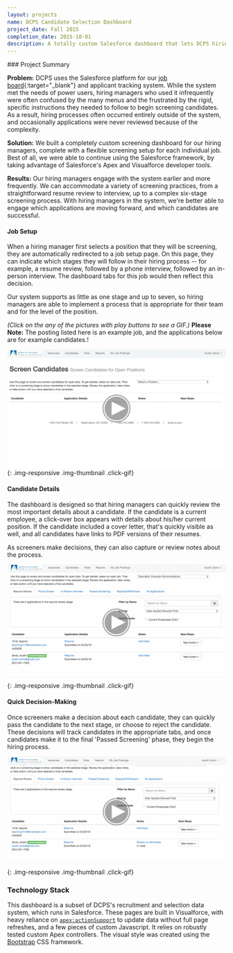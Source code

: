 ```yaml
---
layout: projects
name: DCPS Candidate Selection Dashboard
project_date: Fall 2015
completion_date: 2015-10-01
description: A totally custom Salesforce dashboard that lets DCPS hiring managers screen potential candidates using their own selection plans.
---
```


<div class="panel panel-default" markdown="1">
<div class="panel-body" markdown="1">
<div class="page-header" markdown="1">
### Project Summary
</div>

__Problem:__ DCPS uses the Salesforce platform for our [job board](http://dcps.force.com/central){:target="_blank"} and applicant tracking system. While the system met the needs of power users, hiring managers who used it infrequently were often confused by the many menus and the frustrated by the rigid, specific instructions they needed to follow to begin screening candidates. As a result, hiring processes often occurred entirely outside of the system, and occasionally applications were never reviewed because of the complexity.

__Solution:__ We built a completely custom screening dashboard for our hiring managers, complete with a flexible screening setup for each individual job. Best of all, we were able to continue using the Salesforce framework, by taking advantage of Salesforce's Apex and Visualforce developer tools.

__Results:__ Our hiring managers engage with the system earlier and more frequently. We can accommodate a variety of screening practices, from a straightforward resume review to interview, up to a complex six-stage screening process. With hiring managers in the system, we're better able to engage which applications are moving forward, and which candidates are successful.

</div>
</div>

#### Job Setup

When a hiring manager first selects a position that they will be screening, they are automatically redirected to a job setup page. On this page, they can indicate which stages they will follow in their hiring process -- for example, a resume review, followed by a phone interview, followed by an in-person interview. The dashboard tabs for this job would then reflect this decision.

Our system supports as little as one stage and up to seven, so hiring managers are able to implement a process that is appropriate for their team and for the level of the position.

_(Click on the any of the pictures with play buttons to see a GIF.)_ __Please Note:__ The posting listed here is an example job, and the applications below are for example candidates.!

![job selection](/img/portfolio/candidate-selection/select-job.png){: .img-responsive .img-thumbnail .click-gif}

#### Candidate Details

The dashboard is designed so that hiring managers can quickly review the most important details about a candidate. If the candidate is a current employee, a click-over box appears with details about his/her current position. If the candidate included a cover letter, that's quickly visible as well, and all candidates have links to PDF versions of their resumes.

As screeners make decisions, they can also capture or review notes about the process.

![view candidate details](/img/portfolio/candidate-selection/candidate-details.png){: .img-responsive .img-thumbnail .click-gif}

#### Quick Decision-Making

Once screeners make a decision about each candidate, they can quickly pass the candidate to the next stage, or choose to reject the candidate. These decisions will track candidates in the appropriate tabs, and once candidates make it to the final 'Passed Screening' phase, they begin the hiring process.

![make screening decisions](/img/portfolio/candidate-selection/screening-decisions.png){: .img-responsive .img-thumbnail .click-gif}

### Technology Stack

This dashboard is a subset of DCPS's recruitment and selection data system, which runs in Salesforce. These pages are built in Visualforce, with heavy reliance on [`apex:actionSupport`](https://developer.salesforce.com/docs/atlas.en-us.pages.meta/pages/pages_compref_actionSupport.htm) to update data without full page refreshes, and a few pieces of custom Javascript. It relies on robustly tested custom Apex controllers. The visual style was created using the [Bootstrap](http://getbootstrap.com/) CSS framework.